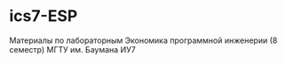 # ics7-ESP
Материалы по лабораторным Экономика программной инженерии (8 семестр) МГТУ им. Баумана ИУ7 
